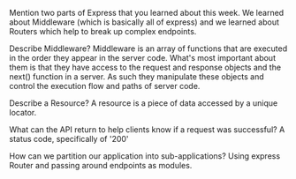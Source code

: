 Mention two parts of Express that you learned about this week. We learned about Middleware (which is basically all of express) and we learned about Routers which help to break up complex endpoints.

Describe Middleware? Middleware is an array of functions that are executed in the order they appear in the server code. What's most important about them is that they have access to the request and response objects and the next() function in a server. As such they manipulate these objects and control the execution flow and paths of server code.

Describe a Resource? A resource is a piece of data accessed by a unique locator.

What can the API return to help clients know if a request was successful? A status code, specifically of '200'

How can we partition our application into sub-applications? Using express Router and passing around endpoints as modules.

